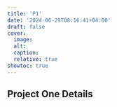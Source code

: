 ```yaml
---
title: 'P1'
date: '2024-06-29T08:16:41+04:00'
draft: false
cover:
  image:
  alt:
  caption:
  relative: true
showtoc: true
---
```


## Project One Details

